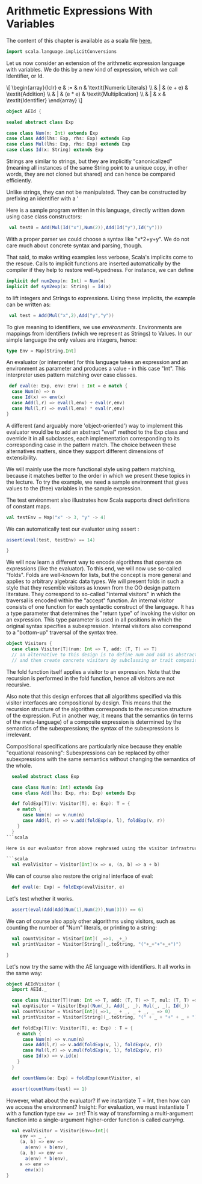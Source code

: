 # Arithmetic Expressions With Variables

The content of this chapter is available as a scala file [here.](./arithmetic-expressions.scala)

```scala mdoc:invisible
import scala.language.implicitConversions
```

Let us now consider an extension of the arithmetic expression language with variables. We do this by a new kind of expression, which we
call Identifier, or Id.

\\[
  \begin{array}{lclr}
    e & := & n & \textit{Numeric Literals} \\\\
    & | & (e + e) & \textit{Addition} \\\\
    & | & (e * e) & \textit{Multiplication} \\\\
    & | & x & \textit{Identifier}
  \end{array}
\\]


```scala
object AEId {

sealed abstract class Exp

case class Num(n: Int) extends Exp
case class Add(lhs: Exp, rhs: Exp) extends Exp
case class Mul(lhs: Exp, rhs: Exp) extends Exp
case class Id(x: String) extends Exp
```

Strings are similar to strings, but they are implicitly "canonicalized"
(meaning all instances of the same String point to a unique copy, in other words,
they are not cloned but shared) and  can hence be compared efficiently.

Unlike strings, they can not be manipulated.
They can be constructed by prefixing an identifier with a '


Here is a sample program written in this language, directly written down using case class constructors:

```scala
 val test0 = Add(Mul(Id("x"),Num(2)),Add(Id("y"),Id("y")))
```

With a proper parser we could choose a syntax like "x*2+y+y". We do not care much about concrete syntax and parsing, though.

That said, to make writing examples less verbose, Scala's implicits come to the rescue.
Calls to implicit functions are inserted automatically by the compiler if they help to restore well-typedness. For instance, we can define

```scala
implicit def num2exp(n: Int) = Num(n)
implicit def sym2exp(x: String) = Id(x)
```

to lift integers and Strings to expressions. Using these implicits, the example can be written as:

```scala
 val test = Add(Mul("x",2),Add("y","y"))
```

To give meaning to identifiers, we use _environments_. Environments are mappings from Identifiers (which we represent as Strings) to Values.
In our simple language the only values are integers, hence:

```scala
type Env = Map[String,Int]
```

An evaluator (or interpreter) for this language takes an expression and an environment as parameter and produces a value - in this case
"Int". This interpreter uses pattern matching over case classes.

```scala
 def eval(e: Exp, env: Env) : Int = e match {
  case Num(n) => n
  case Id(x) => env(x)
  case Add(l,r) => eval(l,env) + eval(r,env)
  case Mul(l,r) => eval(l,env) * eval(r,env)
}
```

A different (and arguably more 'object-oriented') way to implement this evaluator would be to add an abstract "eval" method to the Exp
class and override it in all subclasses, each implementation corresponding to its corresponding case in the pattern match. The choice
between these alternatives matters, since they support different dimensions of extensibility.

We will mainly use the more functional style using pattern matching, because it matches better to the order in which we present these
topics in the lecture. To try the example, we need a sample environment that gives values to the (free) variables in the sample expression.

The test environment also illustrates how Scala supports direct definitions of constant maps.

```scala
val testEnv = Map("x" -> 3, "y" -> 4)
```

We can automatically test our evaluator using assert :

```scala
assert(eval(test, testEnv) == 14)

}
```

We will now learn a different way to encode algorithms that operate on expressions (like the evaluator). To this end, we will now use
so-called "folds". Folds are well-known for lists, but the concept is more general and applies to arbitrary algebraic data types.
We will present folds in such a style that they resemble visitors as known from the OO design pattern literature. They correspond to
so-called "internal visitors" in which the traversal is encoded within the "accept" function.
An internal visitor consists of one function for each syntactic construct of the language. It has a type parameter that determines the
"return type" of invoking the visitor on an expression. This type parameter is used in all positions in which the original syntax
specifies a subexpression.
Internal visitors also correspond to a "bottom-up" traversal of the syntax tree.

```scala
object Visitors {
  case class Visitor[T](num: Int => T, add: (T, T) => T)
  // an alternative to this design is to define num and add as abstract methods
  // and then create concrete visitors by subclassing or trait composition.
```

The fold function itself applies a visitor to an expression. Note that the recursion is performed in the fold function, hence all visitors
are not recursive.

Also note that this design enforces that all algorithms specified via this visitor interfaces are compositional by design. This means that
the recursion structure of the algorithm corresponds to the recursion structure of the expression. Put in another way, it means that the
semantics (in terms of the meta-language) of a composite expression is determined by the semantics of the subexpressions; the syntax of
the subexpressions is irrelevant.

Compositional specifications are particularly nice because they enable "equational reasoning": Subexpressions can be replaced by other
subexpressions with the same semantics without changing the semantics of the whole.

```scala
  sealed abstract class Exp

  case class Num(n: Int) extends Exp
  case class Add(lhs: Exp, rhs: Exp) extends Exp

  def foldExp[T](v: Visitor[T], e: Exp): T = {
    e match {
      case Num(n) => v.num(n)
      case Add(l, r) => v.add(foldExp(v, l), foldExp(v, r))
    }
  }
```scala

Here is our evaluator from above rephrased using the visitor infrastructure.

```scala
  val evalVisitor = Visitor[Int](x => x, (a, b) => a + b)
  ```

We can of course also restore the original interface of eval:

```scala
  def eval(e: Exp) = foldExp(evalVisitor, e)
```

Let's test whether it works.

```scala
  assert(eval(Add(Add(Num(1),Num(2)),Num(3))) == 6)
  ```

We can of course also apply other algorithms using visitors, such as counting the number of "Num" literals, or printing to a string:

```scala
  val countVisitor = Visitor[Int]( _=>1, _+_)
  val printVisitor = Visitor[String](_.toString, "("+_+"+"+_+")")

}
```

Let's now try the same with the AE language with identifiers. It all works in the same way:

```scala
object AEIdVisitor {
  import AEId._

  case class Visitor[T](num: Int => T, add: (T, T) => T, mul: (T, T) => T, id: String => T)
  val expVisitor = Visitor[Exp](Num(_), Add(_, _), Mul(_, _), Id(_))
  val countVisitor = Visitor[Int](_=>1, _ + _, _ + _, _ => 0)
  val printVisitor = Visitor[String](_.toString, "(" + _ + "+" + _ + ")", _ + "*" + _, _.x)

  def foldExp[T](v: Visitor[T], e: Exp) : T = {
    e match {
      case Num(n) => v.num(n)
      case Add(l,r) => v.add(foldExp(v, l), foldExp(v, r))
      case Mul(l,r) => v.mul(foldExp(v, l), foldExp(v, r))
      case Id(x) => v.id(x)
    }
  }

  def countNums(e: Exp) = foldExp(countVisitor, e)

  assert(countNums(test) == 1)
```

However, what about the evaluator? If we instantiate T = Int, then how can we access the environment? Insight: For evaluation, we must
instantiate T with a function type ``Env => Int``! This way of transforming a multi-argument function into a single-argument
higher-order function is called _currying_.

```scala
  val evalVisitor = Visitor[Env=>Int](
     env => _ ,
     (a, b) => env =>
       a(env) + b(env),
     (a, b) => env =>
       a(env) * b(env),
     x => env =>
       env(x))
}
```
